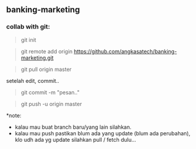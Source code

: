 ## banking-marketing

### collab with git:
> git init

> git remote add origin https://github.com/angkasatech/banking-marketing.git

> git pull origin master

setelah edit, commit..
> git commit -m "pesan.."

> git push -u origin master 

*note: 
- kalau mau buat branch baru/yang lain silahkan.
- kalau mau push pastikan blum ada yang update (blum ada perubahan), klo udh ada yg update silahkan pull / fetch dulu...
